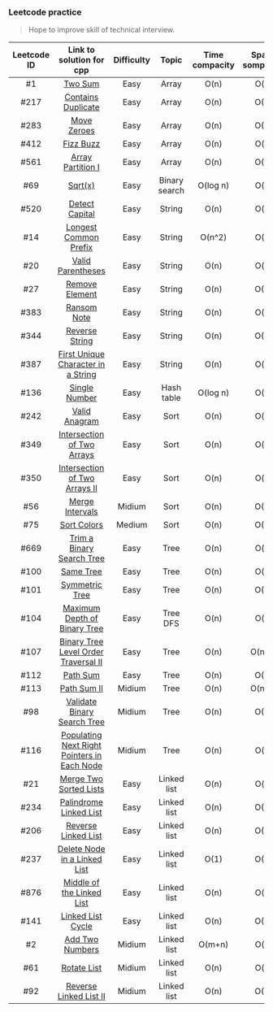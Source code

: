 ### Leetcode practice
> Hope to improve skill of technical interview.

|Leetcode ID|Link to solution for cpp|Difficulty|Topic|Time compacity|Space sompacity|
|:---------:|:----------------------:|:--------:|:----:|:-----------:|:-------------:|
|#1|[Two Sum](https://github.com/Sinyu104/Leetcode-practice/tree/master/0001-two_sum/solution.cpp)|Easy|Array|O(n)|O(n)|
|#217|[Contains Duplicate](https://github.com/Sinyu104/Leetcode-practice/tree/master/0217-Contains_Duplicate)|Easy|Array|O(n)|O(1)|
|#283|[Move Zeroes](https://github.com/Sinyu104/Leetcode-practice/tree/master/0283-Move_Zeroes)|Easy|Array|O(n)|O(1)|
|#412|[Fizz Buzz](https://github.com/Sinyu104/Leetcode-practice/tree/master/0412-Fizz_Buzz)|Easy|Array|O(n)|O(n)|
|#561|[Array Partition I](https://github.com/Sinyu104/Leetcode-practice/tree/master/0561-Array_Partition_I)|Easy|Array|O(n)|O(1)|
|#69|[Sqrt(x)](https://github.com/Sinyu104/Leetcode-practice/blob/master/0069-sqrt(x)/solution.cpp)|Easy|Binary search|O(log n)|O(n)|
|#520|[Detect Capital](https://github.com/Sinyu104/Leetcode-practice/tree/master/520-Detect_Capital)|Easy|String|O(n)|O(n)|
|#14|[Longest Common Prefix](https://github.com/Sinyu104/Leetcode-practice/tree/master/0014-Longest_Common_Prefix)|Easy|String|O(n^2)|O(n)|
|#20|[Valid Parentheses](https://github.com/Sinyu104/Leetcode-practice/tree/master/0020-Valid_Parentheses)|Easy|String|O(n)|O(n)|
|#27|[Remove Element](https://github.com/Sinyu104/Leetcode-practice/tree/master/0027-Remove_Element)|Easy|String|O(n)|O(1)|
|#383|[Ransom Note](https://github.com/Sinyu104/Leetcode-practice/tree/master/0383-Ransom_Note)|Easy|String|O(n)|O(n)|
|#344|[Reverse String](https://github.com/Sinyu104/Leetcode-practice/tree/master/0344-Reverse_String)|Easy|String|O(n)|O(1)|
|#387|[First Unique Character in a String](https://github.com/Sinyu104/Leetcode-practice/tree/master/0387-First_Unique_Character_in_a_String)|Easy|String|O(n)|O(n)|
|#136|[Single Number](https://github.com/Sinyu104/Leetcode-practice/blob/master/0136-Single_Number/solution.cpp)|Easy|Hash table|O(log n)|O(n)|
|#242|[Valid Anagram](https://github.com/Sinyu104/Leetcode-practice/tree/master/0242-Valid_Anagram)|Easy|Sort|O(n)|O(n)|
|#349|[Intersection of Two Arrays](https://github.com/Sinyu104/Leetcode-practice/tree/master/0349-Intersection_of_Two_Arrays)|Easy|Sort|O(n)|O(n)|
|#350|[Intersection of Two Arrays II](https://github.com/Sinyu104/Leetcode-practice/tree/master/0350-Intersection_of_Two_Arrays_II)|Easy|Sort|O(n)|O(n)|
|#56|[Merge Intervals](https://github.com/Sinyu104/Leetcode-practice/tree/master/0056-Merge_Intervals)|Midium|Sort|O(n)|O(1)|
|#75|[Sort Colors](https://github.com/Sinyu104/Leetcode-practice/tree/master/0075-Sort_Colors)|Medium|Sort|O(n)|O(1)|
|#669|[Trim a Binary Search Tree](https://github.com/Sinyu104/Leetcode-practice/tree/master/0669-Trim_a_Binary_Search_Tree)|Easy|Tree|O(n)|O(n)|
|#100|[Same Tree](https://github.com/Sinyu104/Leetcode-practice/tree/master/0100-Same_Tree)|Easy|Tree|O(n)|O(n)|
|#101|[Symmetric Tree](https://github.com/Sinyu104/Leetcode-practice/tree/master/0101-Symmetric_Tree)|Easy|Tree|O(n)|O(1)|
|#104|[Maximum Depth of Binary Tree](https://github.com/Sinyu104/Leetcode-practice/tree/master/0104-Maximum_Depth_of_Binary_Tree)|Easy|Tree DFS|O(n)|O(n)|
|#107|[Binary Tree Level Order Traversal II](https://github.com/Sinyu104/Leetcode-practice/tree/master/0107-Binary_Tree_Level_Order_Traversal_II)|Easy|Tree|O(n)|O(n^2)|
|#112|[Path Sum](https://github.com/Sinyu104/Leetcode-practice/tree/master/0112-Path_Sum)|Easy|Tree|O(n)|O(1)|
|#113|[Path Sum II](https://github.com/Sinyu104/Leetcode-practice/tree/master/0113-Path_Sum_II)|Midium|Tree|O(n)|O(n^2)|
|#98|[Validate Binary Search Tree](https://github.com/Sinyu104/Leetcode-practice/tree/master/0098-Validate_Binary_Search_Tree)|Midium|Tree|O(n)|O(1)|
|#116|[Populating Next Right Pointers in Each Node](https://github.com/Sinyu104/Leetcode-practice/blob/master/0116-Populating_Next_Right_Pointers_in_Each_Node/solution1.cpp)|Midium|Tree|O(n)|O(n)|
|#21|[Merge Two Sorted Lists](https://github.com/Sinyu104/Leetcode-practice/tree/master/0021-Merge_Two_Sorted_Lists)|Easy|Linked list|O(n)|O(n)|
|#234|[Palindrome Linked List](https://github.com/Sinyu104/Leetcode-practice/tree/master/0234-Palindrome_Linked_List)|Easy|Linked list|O(n)|O(1)|
|#206|[Reverse Linked List](https://github.com/Sinyu104/Leetcode-practice/tree/master/0206-Reverse_Linked_List)|Easy|Linked list|O(n)|O(1)|
|#237|[Delete Node in a Linked List](https://github.com/Sinyu104/Leetcode-practice/tree/master/0206-Reverse_Linked_List)|Easy|Linked list|O(1)|O(1)|
|#876|[Middle of the Linked List](https://github.com/Sinyu104/Leetcode-practice/tree/master/0876-Middle_of_the_Linked_List)|Easy|Linked list|O(n)|O(n)|
|#141|[Linked List Cycle](https://github.com/Sinyu104/Leetcode-practice/tree/master/0141-Linked_List_Cycle)|Easy|Linked list|O(n)|O(1)|
|#2|[Add Two Numbers](https://github.com/Sinyu104/Leetcode-practice/tree/master/0002-Add_Two_Numbers)|Midium|Linked list|O(m+n)|O(n)|
|#61|[Rotate List](https://github.com/Sinyu104/Leetcode-practice/tree/master/0061-Rotate_List)|Midium|Linked list|O(n)|O(n)|
|#92|[Reverse Linked List II](https://github.com/Sinyu104/Leetcode-practice/tree/master/0092-Reverse_Linked_List_II)|Midium|Linked list|O(n)|O(1)|

